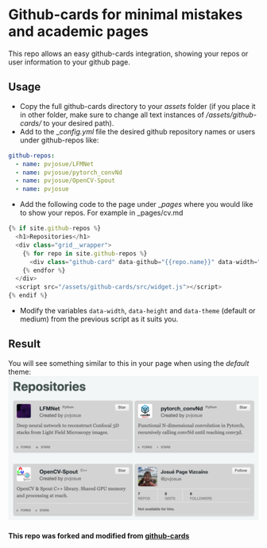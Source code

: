 # Github-cards for minimal mistakes and academic pages

This repo allows an easy github-cards integration, showing your repos or user information to your github page. 

## Usage
* Copy the full github-cards directory to your _assets_ folder (if you place it in other folder, make sure to change all text instances of _/assets/github-cards/_ to your desired path).
* Add to the __config.yml_ file the desired github repository names or users under github-repos like:
```yaml
github-repos:
  - name: pvjosue/LFMNet
  - name: pvjosue/pytorch_convNd
  - name: pvjosue/OpenCV-Spout
  - name: pvjosue
```
* Add the following code to the page under __pages_ where you would like to show your repos.
For example in _pages/cv.md
```javascript
{% if site.github-repos %}
  <h1>Repositories</h1>
  <div class="grid__wrapper">
    {% for repo in site.github-repos %}
      <div class="github-card" data-github="{{repo.name}}" data-width="300em" data-height="" data-theme="default"></div>
    {% endfor %}
  </div>
  <script src="/assets/github-cards/src/widget.js"></script>
{% endif %}
```
* Modify the variables `data-width`, `data-height` and `data-theme` (default or medium) from the previous script as it suits you.

## Result
You will see something similar to this in your page when using the _default_ theme:
![Grid of repos and user](output_example.png)

#### This repo was forked and modified from [github-cards](https://github.com/lepture/github-cards)
